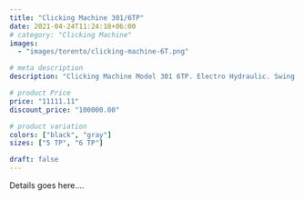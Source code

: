 ```yaml
---
title: "Clicking Machine 301/6TP"
date: 2021-04-24T11:24:18+06:00
# category: "Clicking Machine"
images:
  - "images/torento/clicking-machine-6T.png"

# meta description
description: "Clicking Machine Model 301 6TP. Electro Hydraulic. Swing Arm Clicking 6 Ton."

# product Price
price: "11111.11"
discount_price: "100000.00"

# product variation
colors: ["black", "gray"]
sizes: ["5 TP", "6 TP"]

draft: false
---
```


Details goes here....
